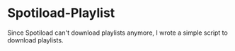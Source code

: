 # Spotiload-Playlist
Since Spotiload can't download playlists anymore, I wrote a simple script to download playlists.
